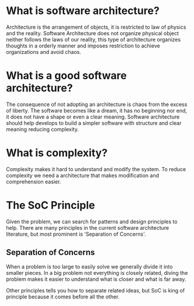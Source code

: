 # What is software architecture?

Architecture is the arrangement of objects, it is restricted to law of physics
and the reality. Software Architecture does not organize physical object 
neither follows the laws of our reality, this type of architecture organizes 
thoughts in a orderly manner and imposes restriction to achieve organizations
and avoid chaos.

# What is a good software architecture?

The consequence of not adopting an architecture is chaos from the excess of
liberty. The software becomes like a dream, it has no beginning nor end, it
does not have a shape or even a clear meaning.
Software architecture should help develops to build a simpler software with
structure and clear meaning reducing complexity.

# What is complexity?

Complexity makes it hard to understand and modify the system. To reduce 
complexity we need a architecture that makes modification and comprehension
easier.

# The SoC Principle

Given the problem, we can search for patterns and design principles to help.
There are many principles in the current software architecture literature, but
most prominent is 'Separation of Concerns'. 

## Separation of Concerns

When a problem is too large to easily solve we generally divide it into smaller
pieces. In a big problem not everything is closely related, diving the problem
makes it easier to understand what is closer and what is far away.    

Other principles tells you how to separate related ideas, but SoC is king of 
principle because it comes before all the other.